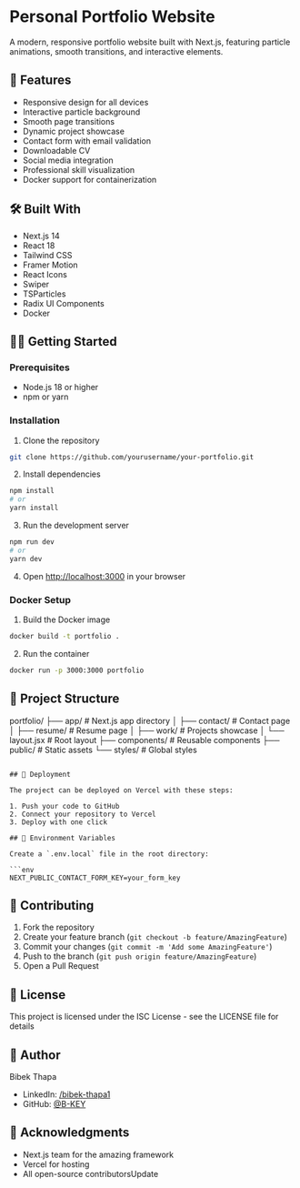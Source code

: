 # Personal Portfolio Website

A modern, responsive portfolio website built with Next.js, featuring particle animations, smooth transitions, and interactive elements.

## 🚀 Features

- Responsive design for all devices
- Interactive particle background
- Smooth page transitions
- Dynamic project showcase
- Contact form with email validation
- Downloadable CV
- Social media integration
- Professional skill visualization
- Docker support for containerization

## 🛠️ Built With

- Next.js 14
- React 18
- Tailwind CSS
- Framer Motion
- React Icons
- Swiper
- TSParticles
- Radix UI Components
- Docker

## 🏃‍♂️ Getting Started

### Prerequisites

- Node.js 18 or higher
- npm or yarn

### Installation

1. Clone the repository

```bash
git clone https://github.com/yourusername/your-portfolio.git
```

2. Install dependencies
```bash
npm install
# or
yarn install
```

3. Run the development server
```bash
npm run dev
# or
yarn dev
```

4. Open [http://localhost:3000](http://localhost:3000) in your browser

### Docker Setup

1. Build the Docker image

```bash
docker build -t portfolio .
```

2. Run the container
```bash
docker run -p 3000:3000 portfolio
```

## 📁 Project Structure

portfolio/
├── app/ # Next.js app directory
│ ├── contact/ # Contact page
│ ├── resume/ # Resume page
│ ├── work/ # Projects showcase
│ └── layout.jsx # Root layout
├── components/ # Reusable components
├── public/ # Static assets
└── styles/ # Global styles
```

## 🚀 Deployment

The project can be deployed on Vercel with these steps:

1. Push your code to GitHub
2. Connect your repository to Vercel
3. Deploy with one click

## 📝 Environment Variables

Create a `.env.local` file in the root directory:

```env
NEXT_PUBLIC_CONTACT_FORM_KEY=your_form_key
```

## 🤝 Contributing

1. Fork the repository
2. Create your feature branch (`git checkout -b feature/AmazingFeature`)
3. Commit your changes (`git commit -m 'Add some AmazingFeature'`)
4. Push to the branch (`git push origin feature/AmazingFeature`)
5. Open a Pull Request

## 📄 License

This project is licensed under the ISC License - see the LICENSE file for details

## 👤 Author

Bibek Thapa
- LinkedIn: [/bibek-thapa1](https://www.linkedin.com/in/bibek-thapa1/)
- GitHub: [@B-KEY](https://github.com/B-KEY)

## 🙏 Acknowledgments

- Next.js team for the amazing framework
- Vercel for hosting
- All open-source contributorsU p d a t e  
 